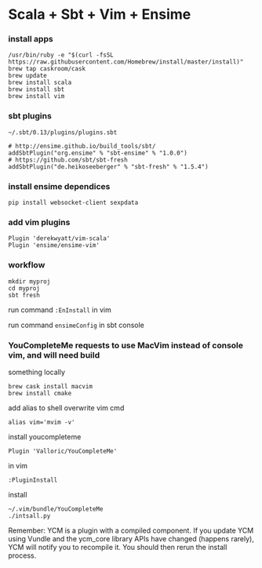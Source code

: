 
Scala + Sbt + Vim + Ensime
==========================

### install apps
```
/usr/bin/ruby -e "$(curl -fsSL https://raw.githubusercontent.com/Homebrew/install/master/install)"
brew tap caskroom/cask
brew update
brew install scala
brew install sbt
brew install vim
```

### sbt plugins
`~/.sbt/0.13/plugins/plugins.sbt`
```
# http://ensime.github.io/build_tools/sbt/
addSbtPlugin("org.ensime" % "sbt-ensime" % "1.0.0")
# https://github.com/sbt/sbt-fresh
addSbtPlugin("de.heikoseeberger" % "sbt-fresh" % "1.5.4")
```

### install ensime dependices
```
pip install websocket-client sexpdata
```

### add vim plugins
```
Plugin 'derekwyatt/vim-scala'
Plugin 'ensime/ensime-vim'
```



### workflow

```
mkdir myproj
cd myproj
sbt fresh
```

run command `:EnInstall` in vim

run command `ensimeConfig` in sbt console

### YouCompleteMe requests to use MacVim instead of console vim, and will need build
something locally
```
brew cask install macvim
brew install cmake
```

add alias to shell overwrite vim cmd
```
alias vim='mvim -v'
```

install youcompleteme
```
Plugin 'Valloric/YouCompleteMe'
```
in vim
```
:PluginInstall
```
install
```
~/.vim/bundle/YouCompleteMe
./intsall.py
```

Remember: YCM is a plugin with a compiled component. If you update YCM using Vundle and the ycm_core library APIs have changed (happens rarely), YCM will notify you to recompile it. You should then rerun the install process.
